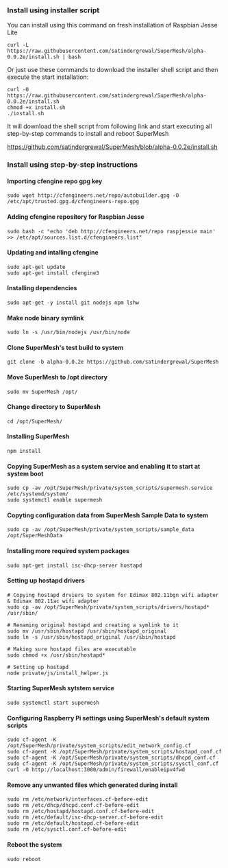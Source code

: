
### Install using installer script
You can install using this command on fresh installation of Raspbian Jesse Lite

`curl -L https://raw.githubusercontent.com/satindergrewal/SuperMesh/alpha-0.0.2e/install.sh | bash`

Or just use these commands to download the installer shell script and then execute the start installation:
```shell
curl -O https://raw.githubusercontent.com/satindergrewal/SuperMesh/alpha-0.0.2e/install.sh
chmod +x install.sh
./install.sh
```

It will download the shell script from following link and start executing all step-by-step commands to install and reboot SuperMesh

https://github.com/satindergrewal/SuperMesh/blob/alpha-0.0.2e/install.sh



### Install using step-by-step instructions

#### Importing cfengine repo gpg key
`sudo wget http://cfengineers.net/repo/autobuilder.gpg -O /etc/apt/trusted.gpg.d/cfengineers-repo.gpg`


#### Adding cfengine repository for Raspbian Jesse
`sudo bash -c "echo 'deb http://cfengineers.net/repo raspjessie main' >> /etc/apt/sources.list.d/cfengineers.list"`


#### Updating and intalling cfengine
```shell
sudo apt-get update
sudo apt-get install cfengine3
```

#### Installing dependencies
`sudo apt-get -y install git nodejs npm lshw`


#### Make node binary symlink
`sudo ln -s /usr/bin/nodejs /usr/bin/node`


#### Clone SuperMesh's test build to system
`git clone -b alpha-0.0.2e https://github.com/satindergrewal/SuperMesh`


#### Move SuperMesh to /opt directory
`sudo mv SuperMesh /opt/`


#### Change directory to SuperMesh
`cd /opt/SuperMesh/`


#### Installing SuperMesh
`npm install`


#### Copying SuperMesh as a system service and enabling it to start at system boot
```shell
sudo cp -av /opt/SuperMesh/private/system_scripts/supermesh.service /etc/systemd/system/
sudo systemctl enable supermesh
```


#### Copyting configuration data from SuperMesh Sample Data to system
```shell
sudo cp -av /opt/SuperMesh/private/system_scripts/sample_data /opt/SuperMeshData
```

#### Installing more required system packages
`sudo apt-get install isc-dhcp-server hostapd`

#### Setting up hostapd drivers
```shell
# Copying hostapd drviers to system for Edimax 802.11bgn wifi adapter & Edimax 802.11ac wifi adapter
sudo cp -av /opt/SuperMesh/private/system_scripts/drivers/hostapd* /usr/sbin/

# Renaming original hostapd and creating a symlink to it
sudo mv /usr/sbin/hostapd /usr/sbin/hostapd_original
sudo ln -s /usr/sbin/hostapd_original /usr/sbin/hostapd

# Making sure hostapd files are executable
sudo chmod +x /usr/sbin/hostapd*

# Setting up hostapd
node private/js/install_helper.js
```


#### Starting SuperMesh sytstem service
`sudo systemctl start supermesh`


#### Configuring Raspberry Pi settings using SuperMesh's default system scripts
```shell
sudo cf-agent -K /opt/SuperMesh/private/system_scripts/edit_network_config.cf 
sudo cf-agent -K /opt/SuperMesh/private/system_scripts/hostapd_conf.cf
sudo cf-agent -K /opt/SuperMesh/private/system_scripts/dhcpd_conf.cf
sudo cf-agent -K /opt/SuperMesh/private/system_scripts/sysctl_conf.cf
curl -O http://localhost:3000/admin/firewall/enableipv4fwd

```

#### Remove any unwanted files which generated during install
```shell
sudo rm /etc/network/interfaces.cf-before-edit
sudo rm /etc/dhcp/dhcpd.conf.cf-before-edit
sudo rm /etc/hostapd/hostapd.conf.cf-before-edit
sudo rm /etc/default/isc-dhcp-server.cf-before-edit
sudo rm /etc/default/hostapd.cf-before-edit
sudo rm /etc/sysctl.conf.cf-before-edit
```

#### Reboot the system
```shell
sudo reboot
```


